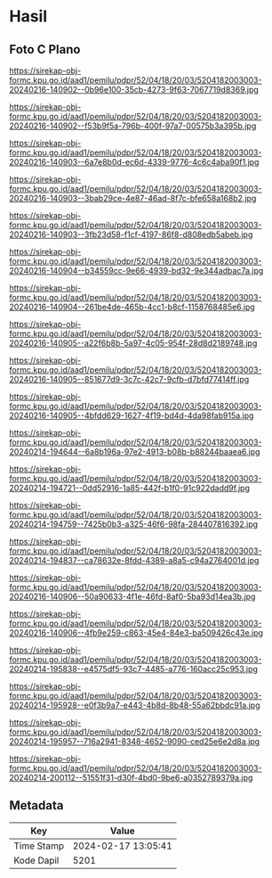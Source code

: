 # Hasil

## Foto C Plano

https://sirekap-obj-formc.kpu.go.id/aad1/pemilu/pdpr/52/04/18/20/03/5204182003003-20240216-140902--0b96e100-35cb-4273-9f63-7067719d8369.jpg

https://sirekap-obj-formc.kpu.go.id/aad1/pemilu/pdpr/52/04/18/20/03/5204182003003-20240216-140902--f53b9f5a-796b-400f-97a7-00575b3a395b.jpg

https://sirekap-obj-formc.kpu.go.id/aad1/pemilu/pdpr/52/04/18/20/03/5204182003003-20240216-140903--6a7e8b0d-ec6d-4339-9776-4c6c4aba90f1.jpg

https://sirekap-obj-formc.kpu.go.id/aad1/pemilu/pdpr/52/04/18/20/03/5204182003003-20240216-140903--3bab29ce-4e87-46ad-8f7c-bfe658a168b2.jpg

https://sirekap-obj-formc.kpu.go.id/aad1/pemilu/pdpr/52/04/18/20/03/5204182003003-20240216-140903--3fb23d58-f1cf-4197-86f8-d808edb5abeb.jpg

https://sirekap-obj-formc.kpu.go.id/aad1/pemilu/pdpr/52/04/18/20/03/5204182003003-20240216-140904--b34559cc-9e66-4939-bd32-9e344adbac7a.jpg

https://sirekap-obj-formc.kpu.go.id/aad1/pemilu/pdpr/52/04/18/20/03/5204182003003-20240216-140904--261be4de-465b-4cc1-b8cf-1158768485e6.jpg

https://sirekap-obj-formc.kpu.go.id/aad1/pemilu/pdpr/52/04/18/20/03/5204182003003-20240216-140905--a22f6b8b-5a97-4c05-954f-28d8d2189748.jpg

https://sirekap-obj-formc.kpu.go.id/aad1/pemilu/pdpr/52/04/18/20/03/5204182003003-20240216-140905--851677d9-3c7c-42c7-9cfb-d7bfd77414ff.jpg

https://sirekap-obj-formc.kpu.go.id/aad1/pemilu/pdpr/52/04/18/20/03/5204182003003-20240216-140905--4bfdd629-1627-4f19-bd4d-4da98fab915a.jpg

https://sirekap-obj-formc.kpu.go.id/aad1/pemilu/pdpr/52/04/18/20/03/5204182003003-20240214-194644--6a8b196a-97e2-4913-b08b-b88244baaea6.jpg

https://sirekap-obj-formc.kpu.go.id/aad1/pemilu/pdpr/52/04/18/20/03/5204182003003-20240214-194721--0dd52916-1a85-442f-b1f0-91c922dadd9f.jpg

https://sirekap-obj-formc.kpu.go.id/aad1/pemilu/pdpr/52/04/18/20/03/5204182003003-20240214-194759--7425b0b3-a325-46f6-98fa-284407816392.jpg

https://sirekap-obj-formc.kpu.go.id/aad1/pemilu/pdpr/52/04/18/20/03/5204182003003-20240214-194837--ca78632e-8fdd-4389-a8a5-c94a2764001d.jpg

https://sirekap-obj-formc.kpu.go.id/aad1/pemilu/pdpr/52/04/18/20/03/5204182003003-20240216-140906--50a90633-4f1e-46fd-8af0-5ba93d14ea3b.jpg

https://sirekap-obj-formc.kpu.go.id/aad1/pemilu/pdpr/52/04/18/20/03/5204182003003-20240216-140906--4fb9e259-c863-45e4-84e3-ba509426c43e.jpg

https://sirekap-obj-formc.kpu.go.id/aad1/pemilu/pdpr/52/04/18/20/03/5204182003003-20240214-195838--e4575df5-93c7-4485-a776-160acc25c953.jpg

https://sirekap-obj-formc.kpu.go.id/aad1/pemilu/pdpr/52/04/18/20/03/5204182003003-20240214-195928--e0f3b9a7-e443-4b8d-8b48-55a62bbdc91a.jpg

https://sirekap-obj-formc.kpu.go.id/aad1/pemilu/pdpr/52/04/18/20/03/5204182003003-20240214-195957--716a2941-8348-4652-9090-ced25e6e2d8a.jpg

https://sirekap-obj-formc.kpu.go.id/aad1/pemilu/pdpr/52/04/18/20/03/5204182003003-20240214-200112--51551f31-d30f-4bd0-9be6-a0352789379a.jpg


## Metadata

| Key        | Value               |
| ---------- | ------------------- |
| Time Stamp | 2024-02-17 13:05:41 |
| Kode Dapil | 5201                |




